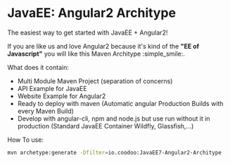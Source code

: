 # JavaEE: Angular2 Architype
The easiest way to get started with JavaEE + Angular2!

If you are like us and love Angular2 because it's kind of the **"EE of Javascript"** you will like this Maven Architype :simple_smile:.

What does it contain:
- Multi Module Maven Project (separation of concerns)
- API Example for JavaEE
- Website Example for Angular2
- Ready to deploy with maven (Automatic angular Production Builds with every Maven Build)
- Develop with angular-cli, npm and node.js but use run without it in production (Standard JavaEE Container Wildfly, Glassfish,...)

How To use:
```sh
mvn archetype:generate -Dfilter=io.coodoo:JavaEE7-Angular2-Architype
```
